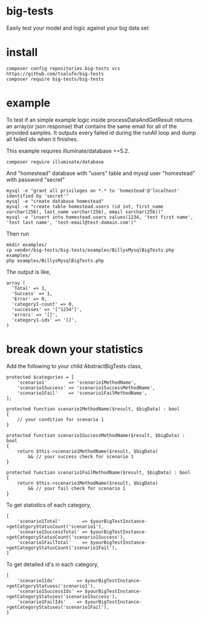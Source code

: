 # big-tests
Easily test your model and logic against your big data set

# install
```
composer config repositories.big-tests vcs https://github.com/tsalufe/big-tests
composer require big-tests/big-tests
```

# example
To test if an simple example logic inside processDataAndGetResult returns an array(or json response) that contains the same email for all of the provided samples. It outputs every failed id during the runAll loop and dump all failed ids when it finishes.

This example requires illuminate/database >=5.2.
```
composer require illuminate/database
```
And "homestead" database with "users" table and mysql user "homestead" with password "secret"
```
mysql -e "grant all privileges on *.* to 'homestead'@'localhost' identified by 'secret'"
mysql -e "create database homestead"
mysql -e "create table homestead.users (id int, first_name varchar(256), last_name varchar(256), email varchar(256))"
mysql -e "insert into homestead.users values(1234, 'test first name', 'test last name', 'test-email@test-domain.com')"

```
Then run
```
mkdir examples/
cp vendor/big-tests/big-tests/examples/BillysMysqlBigTests.php examples/
php examples/BillysMysqlBigTests.php
```
The output is like,

```
array (
  'Total' => 1,
  'Success' => 1,
  'Error' => 0,
  'category1-count' => 0,
  'successes' => '["1234"]',
  'errors' => '[]',
  'category1-ids' => '[]',
)
```

# break down your statistics
Add the following to your child AbstractBigTests class,
```
protected $categories = [
    'scenario1'        => 'scenario1MethodName',
    'scenario1Success' => 'scenario1SuccessMethodName',
    'scenario1Fail'    => 'scenario1FailMethodName',
];

protected function scenario1MethodName($result, $bigData) : bool
{
    // your condition for scenario 1
}

protected function scenario1SuccessMethodName($result, $bigData) : bool
{
    return $this->scenario1MethodName($result, $bigData)
        && // your success check for scenario 1
}

protected function scenario1FailMethodName($result, $bigData) : bool
{
    return $this->scenario1MethodName($result, $bigData)
        && // your fail check for scenario 1
}
```
To get statistics of each category,
```
[
    'scenario1Total'        => $yourBigTestInstance->getCatgoryStatusCount('scenario1'),
    'scenario1SuccessTotal' => $yourBigTestInstance->getCategoryStatusCount('scenario1Success'),
    'scenario1FailTotal'    => $yourBigTestInstance->getCategoryStatusCount('scenario1Fail'),
]
```

To get detailed id's in each category,
```
[
    'scenario1Ids'        => $yourBigTestInstance->getCatgoryStatuses('scenario1'),
    'scenario1SuccessIds' => $yourBigTestInstance->getCategoryStatuses('scenario1Success'),
    'scenario1FailIds'    => $yourBigTestInstance->getCategoryStatuses('scenario1Fail'),
]
```
